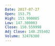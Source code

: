 ```yaml
---
Date: 2017-07-27
Open: 153.75
High: 153.990005
Low: 147.300003
Close: 150.559998
Adj Close: 148.255402
Volume: 32476300
---
```

